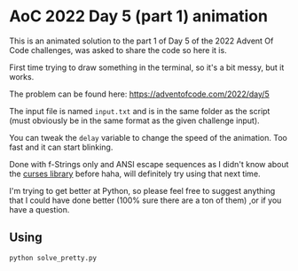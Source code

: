 # AoC 2022 Day 5 (part 1) animation
This is an animated solution to the part 1 of Day 5 of the 2022 Advent Of Code challenges, was asked to share the code so here it is.

First time trying to draw something in the terminal, so it's a bit messy, but it works.

The problem can be found here: https://adventofcode.com/2022/day/5

The input file is named `input.txt` and is in the same folder as the script (must obviously be in the same format as the given challenge input).

You can tweak the `delay` variable to change the speed of the animation. Too fast and it can start blinking.

Done with f-Strings only and ANSI escape sequences as I didn't know about the [curses library](https://docs.python.org/3/howto/curses.html) before haha, will definitely try using that next time.

I'm trying to get better at Python, so please feel free to suggest anything that I could have done better (100% sure there are a ton of them) ,or if you have a question.

## Using
```python solve_pretty.py```